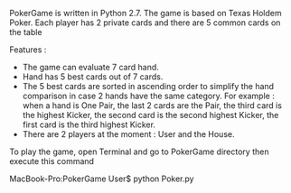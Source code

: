 PokerGame is written in Python 2.7. The game is based on Texas Holdem Poker.
Each player has 2 private cards and there are 5 common cards on the table

Features :
- The game can evaluate 7 card hand.
- Hand has 5 best cards out of 7 cards.
- The 5 best cards are sorted in ascending order to simplify the hand comparison in case 2 hands have the same category. For example : when a hand is One Pair, the last 2 cards are the Pair, the third card is the highest Kicker, the second card is the second highest Kicker, the first card is the third highest Kicker.
- There are 2 players at the moment : User and the House.


To play the game, open Terminal and go to PokerGame directory then execute this command

MacBook-Pro:PokerGame User$ python Poker.py
